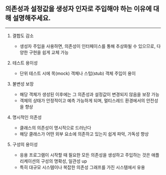 ## 의존성과 설정값을 생성자 인자로 주입해야 하는 이유에 대해 설명해주세요.

---

1. 결합도 감소
   - 생성자 주입을 사용하면, 의존성이 인터페이스를 통해 추상화될 수 있으므로, 다양한 구현을 쉽게 교체 가능

2. 테스트 용이성
   - 단위 테스트 시에 목(mock) 객체나 스텁(stub) 객체 주입이 용이
   
3. 불변성 보장
   - 해당 객체가 생성된 이후에는 그 의존성과 설정값이 변경되지 않음을 보장 가능
   - 객체의 상태가 안정적이고 예측 가능하게 되며, 멀티스레드 환경에서의 안전성을 향상

4. 명시적인 의존성
   - 클래스의 의존성이 명시적으로 드러난다
   - 해당 클래스가 어떤 외부 요소에 의존하고 있는지 쉽게 파악, 가독성 향상

5. 구성의 용이성
   - 응용 프로그램이 시작할 때 필요한 모든 의존성을 생성하고 주입하는 것은 애플리케이션의 구성의 명확성, 일관성 up
   - 특히 대규모 시스템이나 복잡한 의존성 그래프를 가진 시스템에서 유용